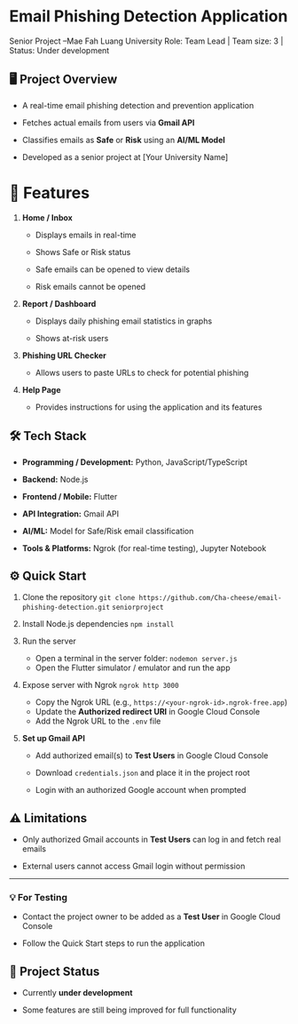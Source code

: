 # Email Phishing Detection Application

Senior Project –Mae Fah Luang University
Role: Team Lead | Team size: 3 | Status: Under development


## **🖥️ Project Overview**

-   A real-time email phishing detection and prevention application
    
-   Fetches actual emails from users via **Gmail API**
    
-   Classifies emails as **Safe** or **Risk** using an **AI/ML Model**
    
-   Developed as a senior project at [Your University Name]


# 📱 Features

1.  **Home / Inbox**
    
    -   Displays emails in real-time
        
    -   Shows Safe or Risk status
        
    -   Safe emails can be opened to view details
        
    -   Risk emails cannot be opened
        
2.  **Report / Dashboard**
    
    -   Displays daily phishing email statistics in graphs
        
    -   Shows at-risk users
        
3.  **Phishing URL Checker**
    
    -   Allows users to paste URLs to check for potential phishing
        
4.  **Help Page**
    
    -   Provides instructions for using the application and its features

## 🛠️ Tech Stack

 -   **Programming / Development:** Python, JavaScript/TypeScript
    
-   **Backend:** Node.js
    
-   **Frontend / Mobile:** Flutter
    
-   **API Integration:** Gmail API
    
-   **AI/ML:** Model for Safe/Risk email classification
    
-   **Tools & Platforms:** Ngrok (for real-time testing), Jupyter Notebook


## ⚙️ Quick Start

 1. Clone the repository
 `git clone https://github.com/Cha-cheese/email-phishing-detection.git`
 `seniorproject`

 2. Install Node.js dependencies
 `npm install` 
 
 3. Run the server
	- Open a terminal in the server folder:
	`nodemon server.js`
	- Open the Flutter simulator / emulator and run the app
	
 4. Expose server with Ngrok 
    `ngrok http 3000`
    - Copy the Ngrok URL (e.g., `https://<your-ngrok-id>.ngrok-free.app`)
    - Update the **Authorized redirect URI** in Google Cloud Console
    - Add the Ngrok URL to the `.env` file

5.  **Set up Gmail API**
	-   Add authorized email(s) to **Test Users** in Google Cloud Console
    
	-   Download `credentials.json` and place it in the project root
    
	-   Login with an authorized Google account when prompted



## ⚠️ Limitations

-   Only authorized Gmail accounts in **Test Users** can log in and fetch real emails
    
-   External users cannot access Gmail login without permission
    

----------

### 💡 For Testing

-   Contact the project owner to be added as a **Test User** in Google Cloud Console
    
-   Follow the Quick Start steps to run the application
    



## 📌 Project Status

-   Currently **under development**
    
-   Some features are still being improved for full functionality
